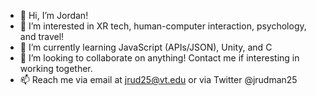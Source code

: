 - 👋 Hi, I’m Jordan!
- 👀 I’m interested in XR tech, human-computer interaction, psychology, and travel!
- 🌱 I’m currently learning JavaScript (APIs/JSON), Unity, and C
- 💞️ I’m looking to collaborate on anything! Contact me if interesting in working together.
- 📫 Reach me via email at jrud25@vt.edu or via Twitter @jrudman25

<!---
jrudman25/jrudman25 is a ✨ special ✨ repository because its `README.md` (this file) appears on your GitHub profile.
You can click the Preview link to take a look at your changes.
--->

